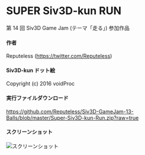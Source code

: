 # SUPER Siv3D-kun RUN
第 14 回 Siv3D Game Jam (テーマ「走る」) 参加作品

#### 作者  
Reputeless (https://twitter.com/Reputeless)

#### Siv3D-kun ドット絵
Copyright (c) 2016 voidProc

#### 実行ファイルダウンロード
https://github.com/Reputeless/Siv3D-GameJam-13-Balls/blob/master/Super-Siv3D-kun-Run.zip?raw=true

#### スクリーンショット
![スクリーンショット](ss.gif "スクリーンショット")
